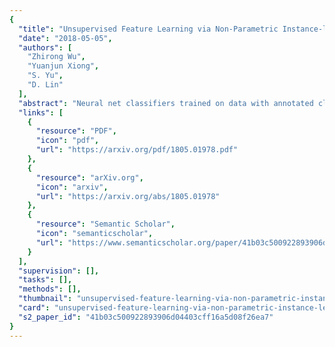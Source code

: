 ```yaml
---
{
  "title": "Unsupervised Feature Learning via Non-Parametric Instance-level Discrimination",
  "date": "2018-05-05",
  "authors": [
    "Zhirong Wu",
    "Yuanjun Xiong",
    "S. Yu",
    "D. Lin"
  ],
  "abstract": "Neural net classifiers trained on data with annotated class labels can also capture apparent visual similarity among categories without being directed to do so. We study whether this observation can be extended beyond the conventional domain of supervised learning: Can we learn a good feature representation that captures apparent similarity among instances, instead of classes, by merely asking the feature to be discriminative of individual instances? We formulate this intuition as a non-parametric classification problem at the instance-level, and use noise-contrastive estimation to tackle the computational challenges imposed by the large number of instance classes. Our experimental results demonstrate that, under unsupervised learning settings, our method surpasses the state-of-the-art on ImageNet classification by a large margin. Our method is also remarkable for consistently improving test performance with more training data and better network architectures. By fine-tuning the learned feature, we further obtain competitive results for semi-supervised learning and object detection tasks. Our non-parametric model is highly compact: With 128 features per image, our method requires only 600MB storage for a million images, enabling fast nearest neighbour retrieval at the run time.",
  "links": [
    {
      "resource": "PDF",
      "icon": "pdf",
      "url": "https://arxiv.org/pdf/1805.01978.pdf"
    },
    {
      "resource": "arXiv.org",
      "icon": "arxiv",
      "url": "https://arxiv.org/abs/1805.01978"
    },
    {
      "resource": "Semantic Scholar",
      "icon": "semanticscholar",
      "url": "https://www.semanticscholar.org/paper/41b03c500922893906d04403cff16a5d08f26ea7"
    }
  ],
  "supervision": [],
  "tasks": [],
  "methods": [],
  "thumbnail": "unsupervised-feature-learning-via-non-parametric-instance-level-discrimination-thumb.jpg",
  "card": "unsupervised-feature-learning-via-non-parametric-instance-level-discrimination-card.jpg",
  "s2_paper_id": "41b03c500922893906d04403cff16a5d08f26ea7"
}
---
```


